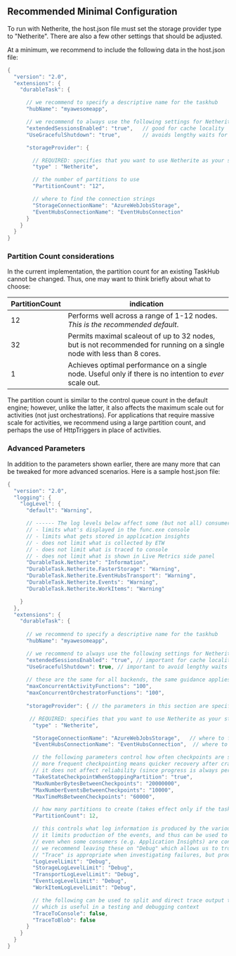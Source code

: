 
## Recommended Minimal Configuration

To run with Netherite, the host.json file must set the storage provider type to "Netherite".
There are also a few other settings that should be adjusted.

At a minimum, we recommend to include the following data in the host.json file:

```c#
{
  "version": "2.0",
  "extensions": {
    "durableTask": {

      // we recommend to specify a descriptive name for the taskhub
      "hubName": "myawesomeapp",  

      // we recommend to always use the following settings for Netherite      
      "extendedSessionsEnabled": "true",   // good for cache locality
      "UseGracefulShutdown": "true",       // avoids lengthy waits for lease expiration

      "storageProvider": {

        // REQUIRED: specifies that you want to use Netherite as your storage provider
        "type" : "Netherite",

        // the number of partitions to use
        "PartitionCount": "12",  

        // where to find the connection strings
        "StorageConnectionName": "AzureWebJobsStorage",
        "EventHubsConnectionName": "EventHubsConnection"
      }
    }
  }
}    
```

### Partition Count considerations

In the current implementation, the partition count for an existing TaskHub cannot be changed. Thus, one may want to think briefly about what to choose:

  | PartitionCount| indication |
  |-------|------------|
  | 12 | Performs well across a range of 1-12 nodes. *This is the recommended default*. |
  | 32 | Permits maximal scaleout of up to 32 nodes, but is not recommended for running on a single node with less than 8 cores. |
  | 1  | Achieves optimal performance on a single node. Useful only if there is no intention to *ever* scale out. |

The partition count is similar to the control queue count in the default engine;
however, unlike the latter, it also affects the maximum scale out for activities (not just orchestrations).
For applications that require massive scale for activities, we recommend using a large partition count, and perhaps the use of HttpTriggers in place of activities.


### Advanced Parameters

In addition to the parameters shown earlier, there are many more that can be tweaked for more advanced scenarios. Here is a sample host.json file:

```c#
{
  "version": "2.0",
  "logging": {
    "logLevel": {
      "default": "Warning",

      // ------ The log levels below affect some (but not all) consumers
      // - limits what's displayed in the func.exe console
      // - limits what gets stored in application insights
      // - does not limit what is collected by ETW
      // - does not limit what is traced to console
      // - does not limit what is shown in Live Metrics side panel
      "DurableTask.Netherite": "Information",
      "DurableTask.Netherite.FasterStorage": "Warning",
      "DurableTask.Netherite.EventHubsTransport": "Warning",
      "DurableTask.Netherite.Events": "Warning",
      "DurableTask.Netherite.WorkItems": "Warning"

    }
  },
  "extensions": {    
    "durableTask": {
    
      // we recommend to specify a descriptive name for the taskhub
      "hubName": "myawesomeapp",  

      // we recommend to always use the following settings for Netherite
      "extendedSessionsEnabled": "true", // important for cache locality
      "UseGracefulShutdown": true, // important to avoid lengthy waits for lease expiration
     
      // these are the same for all backends, the same guidance applies.
      "maxConcurrentActivityFunctions": "100",
      "maxConcurrentOrchestratorFunctions": "100",
     
      "storageProvider": { // the parameters in this section are specific to Netherite

       // REQUIRED: specifies that you want to use Netherite as your storage provider
        "type" : "Netherite",

        "StorageConnectionName": "AzureWebJobsStorage",   // where to find the connection string for the storage account
        "EventHubsConnectionName": "EventHubsConnection",  // where to find the connection string for the eventhubs namespace

        // the following parameters control how often checkpoints are stored
        // more frequent checkpointing means quicker recovery after crashes or ungraceful shutdowns
        // it does not affect reliability (since progress is always persisted in the commit log first anyway)
        "TakeStateCheckpointWhenStoppingPartition": "true",
        "MaxNumberBytesBetweenCheckpoints": "20000000",
        "MaxNumberEventsBetweenCheckpoints": "10000",
        "MaxTimeMsBetweenCheckpoints": "60000",

        // how many partitions to create (takes effect only if the taskhub does not already exist)
        "PartitionCount": 12,

        // this controls what log information is produced by the various components
        // it limits production of the events, and thus can be used to prevent overheads
        // even when some consumers (e.g. Application Insights) are configured to trace information at the lowest level
        // we recommend leaving these on "Debug" which allows us to troubleshoot most issues.
        // "Trace" is appropriate when investigating failures, but produces a lot more output.
        "LogLevelLimit": "Debug",
        "StorageLogLevelLimit": "Debug",
        "TransportLogLevelLimit": "Debug",
        "EventLogLevelLimit": "Debug",
        "WorkItemLogLevelLimit": "Debug",

        // the following can be used to split and direct trace output to additional specific sinks
        // which is useful in a testing and debugging context
        "TraceToConsole": false,
        "TraceToBlob": false
      }
    }
  }
}
```